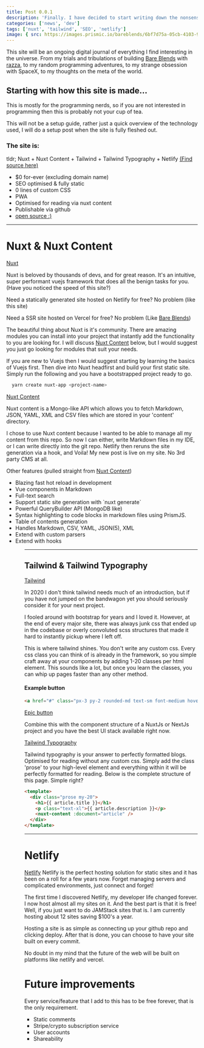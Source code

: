 ```yaml
---
title: Post 0.0.1
description: 'Finally. I have decided to start writing down the nonsense in my head.'
categories: ['news', 'dev']
tags: ['nuxt', 'tailwind', 'SEO', 'netlify']
image: { src: https://images.prismic.io/bareblends/6bf7d75a-05cb-4103-9688-d01914ff45cc_bare-mushies.jpg, alt: "mushrooms"}
---
```


This site will be an ongoing digital journal of everything I find interesting in the universe. From my trials and tribulations of building <a href="https://bareblends.com.au">Bare Blends</a> with <a href="https://github.com/razza12">razza</a>, to my random programming adventures, to my strange obsession with SpaceX, to my thoughts on the meta of the world.

## Starting with how this site is made...


This is mostly for the programming nerds, so if you are not interested in programming then this is probably not your cup of tea. 

This will not be a setup guide, rather just a quick overview of the technology used, I will do a setup post when the site is fully fleshed out.

### The site is:
tldr; Nuxt + Nuxt Content + Tailwind + Tailwind Typography + Netlify
<a href="https://github.com/oscarmanderj/personal-site">(Find source here)</a>
<ul>
    <li>$0 for-ever (excluding domain name)</li>
    <li>SEO optimised & fully static</li>
    <li>0 lines of custom CSS</li>
    <li>PWA</li>
    <li>Optimised for reading via nuxt content</li>
    <li>Publishable via github</li>
    <li><a href="https://github.com/oscarmanderj/personal-site">open source :)</a></li>
</ul>

<hr>

# Nuxt & Nuxt Content
<a href="https://nuxtjs.org/">Nuxt</a>

Nuxt is beloved by thousands of devs, and for great reason. It's an intuitive, super performant vuejs framework that does all the benign tasks for you. (Have you noticed the speed of this site?)

Need a statically generated site hosted on Netlify for free? No problem (like this site)

Need a SSR site hosted on Vercel for free? No problem (Like <a href="https://bareblends.com.au">Bare Blends</a>)

The beautiful thing about Nuxt is it's community. There are amazing modules you can install into your project that instantly add the functionality to you are looking for. I will discuss <a href="https://content.nuxtjs.org/">Nuxt Content</a> below, but I would suggest you just go looking for modules that suit your needs.

If you are new to Vuejs then I would suggest starting by learning the basics of Vuejs first. Then dive into Nuxt headfirst and build your first static site. Simply run the following and you have a bootstrapped project ready to go.



```bash
  yarn create nuxt-app <project-name>
```


<a href="https://content.nuxtjs.org/">Nuxt Content</a>

Nuxt content is a Mongo-like API which allows you to fetch Markdown, JSON, YAML, XML and CSV files which are stored in your 'content' directory. 

I chose to use Nuxt content because I wanted to be able to manage all my content from this repo. So now I can either, write Markdown files in my IDE, or I can write directly into the git repo. Netlify then reruns the site generation via a hook, and Voila! My new post is live on my site. No 3rd party CMS at all.

Other features (pulled straight from <a href="https://content.nuxtjs.org/">Nuxt Content</a>)
<ul>
<li>Blazing fast hot reload in development</li>
<li>Vue components in Markdown</li>
<li>Full-text search</li>
<li>Support static site generation with `nuxt generate`</li>
<li>Powerful QueryBuilder API (MongoDB like)</li>
<li>Syntax highlighting to code blocks in markdown files using PrismJS.</li>
<li>Table of contents generation</li>
<li>Handles Markdown, CSV, YAML, JSON(5), XML</li>
<li>Extend with custom parsers</li>
<li>Extend with hooks</li>
<ul>
<hr>

## Tailwind & Tailwind Typography
<a href="https://v1.tailwindcss.com/">Tailwind</a>


In 2020 I don't think tailwind needs much of an introduction, but if you have not jumped on the bandwagon yet you should seriously consider it for your next project.

I fooled around with bootstrap for years and I loved it. However, at the end of every major site, there was always junk css that ended up in the codebase or overly convoluted scss structures that made it hard to instantly pickup where I left off.

This is where tailwind shines. You don't write any custom css. Every css class you can think of is already in the framework, so you simple craft away at your components by adding 1-20 classes per html element. This sounds like a lot, but once you learn the classes, you can whip up pages faster than any other method.

#### Example button


```html
<a href="#" class="px-3 py-2 rounded-md text-sm font-medium hover:text-white hover:bg-purple-800 uppercase bg-purple-200 hover:shadow-lg hover:-translate-y-2 transform duration-150">button</a>
```



<a href="#" class="px-3 py-2 rounded-md text-sm font-medium hover:text-white hover:bg-purple-800 uppercase bg-purple-200 hover:shadow-lg hover:-translate-y-2 transform duration-150">Epic button</a>

Combine this with the component structure of a NuxtJs or NextJs project and you have the best UI stack available right now. 


<a href="https://github.com/tailwindlabs/tailwindcss-typography">Tailwind Typography</a>

Tailwind typography is your answer to perfectly formatted blogs. Optimised for reading without any custom css. Simply add the class 'prose' to your high-level element and everything within it will be perfectly formatted for reading. Below is the complete structure of this page. Simple right?


  ```html
  <template>
    <div class="prose my-20">
      <h1>{{ article.title }}</h1>
      <p class="text-xl">{{ article.description }}</p>
      <nuxt-content :document="article" />
    </div>
  </template>
  ```

<hr>

# Netlify

<a href="https://www.netlify.com/">Netlify</a>
Netlify is the perfect hosting solution for static sites and it has been on a roll for a few years now. Forget managing servers and complicated environments, just connect and forget!

The first time I discovered Netlify, my developer life changed forever. I now host almost all my sites on it. And the best part is that it is free! Well, if you just want to do JAMStack sites that is. I am currently hosting about 12 sites saving $100's a year.

Hosting a site is as simple as connecting up your github repo and clicking deploy. After that is done, you can choose to have your site built on every commit. 

No doubt in my mind that the future of the web will be built on platforms like netlify and vercel.



# Future improvements

Every service/feature that I add to this has to be free forever, that is the only requirement.

<ul>
<li>Static comments</li>
<li>Stripe/crypto subscription service</li>
<li>User accounts</li>
<li>Shareability</li>
<ul>
